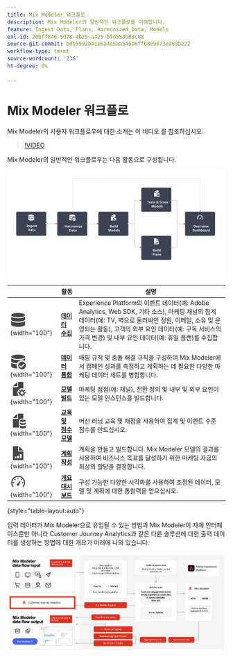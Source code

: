 ```yaml
---
title: Mix Modeler 워크플로
description: Mix Modeler의 일반적인 워크플로를 이해합니다.
feature: Ingest Data, Plans, Harmonized Data, Models
exl-id: 200ff846-5d78-4b25-a425-bfd558b88c88
source-git-commit: bdb5992ba1e6a4e5aa546b6ffb8e9673ed69be22
workflow-type: tm+mt
source-wordcount: '236'
ht-degree: 0%

---
```


# Mix Modeler 워크플로

Mix Modeler의 사용자 워크플로우에 대한 소개는 이 비디오 를 참조하십시오.

>[!VIDEO](https://video.tv.adobe.com/v/3440210/?learn=on&captions=kor)


Mix Modeler의 일반적인 워크플로우는 다음 활동으로 구성됩니다.

![대체 텍스트](/help/assets/ApplicationWorkflow.svg)

|  | 활동 | 설명 |
|---|---|---|
| ![데이터](/help/assets/icons/Data.svg){width="100"} | [**데이터 수집**](../ingest-data/overview.md) | Experience Platform의 이벤트 데이터(예: Adobe Analytics, Web SDK, 기타 소스), 마케팅 채널의 집계 데이터(예: TV, 벽으로 둘러싸인 정원, 이메일, 소유 및 운영되는 활동), 고객의 외부 요인 데이터(예: 구독 서비스의 가격 변경) 및 내부 요인 데이터(예: 휴일 플랜)를 수집합니다. |
| ![DataCheck](/help/assets/icons/DataCheck.svg){width="100"} | [**데이터 통합**](../harmonize-data/overview.md) | 매핑 규칙 및 충돌 해결 규칙을 구성하여 Mix Modeler에서 캠페인 성과를 측정하고 계획하는 데 필요한 다양한 마케팅 데이터 세트를 병합합니다. |
| ![FileConfig](/help/assets/icons/FileGear.svg){width="100"} | [**모델 빌드**](../models/overview.md) | 마케팅 접점(예: 채널), 전환 정의 및 내부 및 외부 요인이 있는 모델 인스턴스를 빌드합니다. |
| ![파일 데이터](/help/assets/icons/FileData.svg){width="100"} | [**교육 및 점수 모델**](../models/overview.md) | 머신 러닝 교육 및 채점을 사용하여 집계 및 이벤트 수준 점수를 만드십시오. |
| ![파일 차트](/help/assets/icons/FileChart.svg){width="100"} | [**계획 작성**](../plans/overview.md) | 계획을 만들고 빌드합니다. Mix Modeler 모델의 결과를 사용하여 비즈니스 목표를 달성하기 위한 마케팅 자금의 최상의 할당을 결정합니다. |
| ![대시보드](/help/assets/icons/Dashboard.svg){width="100"} | [**개요 대시보드**](../dashboard/overview.md) | 구성 가능한 다양한 시각화를 사용하여 조정된 데이터, 모델 및 계획에 대한 통찰력을 얻으십시오. |

{style="table-layout:auto"}

입력 데이터가 Mix Modeler으로 유입될 수 있는 방법과 Mix Modeler이 자체 인터페이스뿐만 아니라 Customer Journey Analytics과 같은 다른 솔루션에 대한 출력 데이터를 생성하는 방법에 대한 개요가 아래에 나와 있습니다.

![Mix Modeler 입력 출력 데이터 흐름](../assets/mm-input-output.png)
<!---
The detailed data-oriented flowchart below illustrates how:

* harmonized data is based on:

  * experience event data (originating from Analytics source connector, collected through Experience Platform SDKs and APIs, ingested through source connectors, or using streaming ingestion),
  * aggregate or summary data from walled gardens (like Facebook, YouTube), traffic sources, or offline advertising data, and 
  * definitions of harmonized fields and dataset rules.

* a model is based on:

  * the conversion and marketing touchpoint definitions resulting from the harmonized data and 
  * non-marketing aggregate or summary data containing internal or external factors.

* mult-touch attribution event scores can potentially be fed back into Experience Platform data lake for use in subsequent model configuration, training and scoring.

![Comprehensive workflow](/help/assets/comprehensive-workflow.svg)

-->
